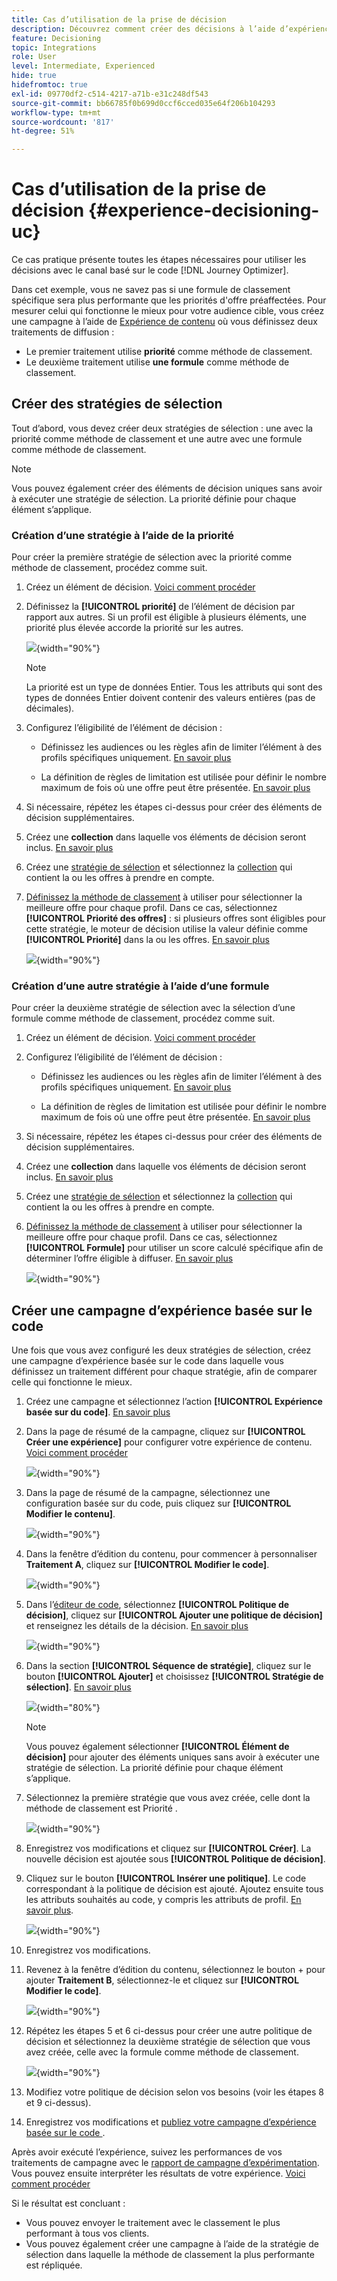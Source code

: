 ```yaml
---
title: Cas d’utilisation de la prise de décision
description: Découvrez comment créer des décisions à l’aide d’expériences avec le canal basé sur le code.
feature: Decisioning
topic: Integrations
role: User
level: Intermediate, Experienced
hide: true
hidefromtoc: true
exl-id: 09770df2-c514-4217-a71b-e31c248df543
source-git-commit: bb66785f0b699d0ccf6cced035e64f206b104293
workflow-type: tm+mt
source-wordcount: '817'
ht-degree: 51%

---
```


# Cas d’utilisation de la prise de décision {#experience-decisioning-uc}

Ce cas pratique présente toutes les étapes nécessaires pour utiliser les décisions avec le canal basé sur le code [!DNL Journey Optimizer].

Dans cet exemple, vous ne savez pas si une formule de classement spécifique sera plus performante que les priorités d&#39;offre préaffectées. Pour mesurer celui qui fonctionne le mieux pour votre audience cible, vous créez une campagne à l’aide de [Expérience de contenu](../content-management/content-experiment.md) où vous définissez deux traitements de diffusion :

* Le premier traitement utilise **priorité** comme méthode de classement.
* Le deuxième traitement utilise **une formule** comme méthode de classement.

## Créer des stratégies de sélection

Tout d’abord, vous devez créer deux stratégies de sélection : une avec la priorité comme méthode de classement et une autre avec une formule comme méthode de classement.

>[!NOTE]
>
>Vous pouvez également créer des éléments de décision uniques sans avoir à exécuter une stratégie de sélection. La priorité définie pour chaque élément s’applique.

### Création d’une stratégie à l’aide de la priorité

Pour créer la première stratégie de sélection avec la priorité comme méthode de classement, procédez comme suit.

1. Créez un élément de décision. [Voici comment procéder](items.md)

1. Définissez la **[!UICONTROL priorité]** de l’élément de décision par rapport aux autres. Si un profil est éligible à plusieurs éléments, une priorité plus élevée accorde la priorité sur les autres.

   ![](assets/exd-uc-item-priority.png){width="90%"}

   >[!NOTE]
   >
   >La priorité est un type de données Entier. Tous les attributs qui sont des types de données Entier doivent contenir des valeurs entières (pas de décimales).

1. Configurez l’éligibilité de l’élément de décision :

   * Définissez les audiences ou les règles afin de limiter l’élément à des profils spécifiques uniquement. [En savoir plus](items.md#eligibility)

   * La définition de règles de limitation est utilisée pour définir le nombre maximum de fois où une offre peut être présentée. [En savoir plus](items.md#capping)

1. Si nécessaire, répétez les étapes ci-dessus pour créer des éléments de décision supplémentaires.

1. Créez une **collection** dans laquelle vos éléments de décision seront inclus. [En savoir plus](collections.md)

1. Créez une [stratégie de sélection](selection-strategies.md#create-selection-strategy) et sélectionnez la [collection](collections.md) qui contient la ou les offres à prendre en compte.

1. [Définissez la méthode de classement](#select-ranking-method) à utiliser pour sélectionner la meilleure offre pour chaque profil. Dans ce cas, sélectionnez **[!UICONTROL Priorité des offres]** : si plusieurs offres sont éligibles pour cette stratégie, le moteur de décision utilise la valeur définie comme **[!UICONTROL Priorité]** dans la ou les offres. [En savoir plus](selection-strategies.md#offer-priority)

   ![](assets/exd-uc-strategy-priority.png){width="90%"}

### Création d’une autre stratégie à l’aide d’une formule

Pour créer la deuxième stratégie de sélection avec la sélection d’une formule comme méthode de classement, procédez comme suit.

1. Créez un élément de décision. [Voici comment procéder](items.md)

   <!--Do you need to set the same **[!UICONTROL Priority]** as for the first decision item, or it won't be considered at all?-->

1. Configurez l’éligibilité de l’élément de décision :

   * Définissez les audiences ou les règles afin de limiter l’élément à des profils spécifiques uniquement. [En savoir plus](items.md#eligibility)

   * La définition de règles de limitation est utilisée pour définir le nombre maximum de fois où une offre peut être présentée. [En savoir plus](items.md#capping)

1. Si nécessaire, répétez les étapes ci-dessus pour créer des éléments de décision supplémentaires.

1. Créez une **collection** dans laquelle vos éléments de décision seront inclus. [En savoir plus](collections.md)

1. Créez une [stratégie de sélection](selection-strategies.md#create-selection-strategy) et sélectionnez la [collection](collections.md) qui contient la ou les offres à prendre en compte.

1. [Définissez la méthode de classement](#select-ranking-method) à utiliser pour sélectionner la meilleure offre pour chaque profil. Dans ce cas, sélectionnez **[!UICONTROL Formule]** pour utiliser un score calculé spécifique afin de déterminer l’offre éligible à diffuser. [En savoir plus](selection-strategies.md#ranking-formula)

   ![](assets/exd-uc-strategy-formula.png){width="90%"}

## Créer une campagne d’expérience basée sur le code

<!--To present the best dynamic offer and experience to your visitors on your website or mobile app, add a decision policy to a code-based campaign.

Define two delivery treatments each containing a different decision policy.-->

Une fois que vous avez configuré les deux stratégies de sélection, créez une campagne d’expérience basée sur le code dans laquelle vous définissez un traitement différent pour chaque stratégie, afin de comparer celle qui fonctionne le mieux.

1. Créez une campagne et sélectionnez l’action **[!UICONTROL Expérience basée sur du code]**. [En savoir plus](../code-based/create-code-based.md)

1. Dans la page de résumé de la campagne, cliquez sur **[!UICONTROL Créer une expérience]** pour configurer votre expérience de contenu. [Voici comment procéder](../content-management/content-experiment.md)

   ![](assets/exd-uc-create-experiment.png){width="90%"}

1. Dans la page de résumé de la campagne, sélectionnez une configuration basée sur du code, puis cliquez sur **[!UICONTROL Modifier le contenu]**.

   ![](assets/exd-uc-edit-cbe-content.png){width="90%"}

1. Dans la fenêtre d’édition du contenu, pour commencer à personnaliser **Traitement A**, cliquez sur **[!UICONTROL Modifier le code]**.

   ![](assets/exd-uc-experiment-treatment-a.png){width="90%"}

1. Dans l’[éditeur de code](../code-based/create-code-based.md#edit-code), sélectionnez **[!UICONTROL Politique de décision]**, cliquez sur **[!UICONTROL Ajouter une politique de décision]** et renseignez les détails de la décision. [En savoir plus](create-decision.md#add)

   ![](assets/decision-code-based-create.png){width="90%"}

1. Dans la section **[!UICONTROL Séquence de stratégie]**, cliquez sur le bouton **[!UICONTROL Ajouter]** et choisissez **[!UICONTROL Stratégie de sélection]**. [En savoir plus](create-decision.md#select)

   ![](assets/decision-code-based-strategy-sequence.png){width="80%"}

   >[!NOTE]
   >
   >Vous pouvez également sélectionner **[!UICONTROL Élément de décision]** pour ajouter des éléments uniques sans avoir à exécuter une stratégie de sélection. La priorité définie pour chaque élément s’applique.

1. Sélectionnez la première stratégie que vous avez créée, celle dont la méthode de classement est Priorité .

   ![](assets/exd-uc-experiment-strategy-priority.png){width="90%"}

1. Enregistrez vos modifications et cliquez sur **[!UICONTROL Créer]**. La nouvelle décision est ajoutée sous **[!UICONTROL Politique de décision]**.

1. Cliquez sur le bouton **[!UICONTROL Insérer une politique]**. Le code correspondant à la politique de décision est ajouté. Ajoutez ensuite tous les attributs souhaités au code, y compris les attributs de profil. [En savoir plus](create-decision.md#use-decision-policy).

   ![](assets/exd-uc-experiment-insert-policy.png){width="90%"}

1. Enregistrez vos modifications.

1. Revenez à la fenêtre d’édition du contenu, sélectionnez le bouton + pour ajouter **Traitement B**, sélectionnez-le et cliquez sur **[!UICONTROL Modifier le code]**.

   ![](assets/exd-uc-experiment-treatment-b.png){width="90%"}

1. Répétez les étapes 5 et 6 ci-dessus pour créer une autre politique de décision et sélectionnez la deuxième stratégie de sélection que vous avez créée, celle avec la formule comme méthode de classement. <!--Do you need to create exactly the same content to compare only the ranking method?-->

   ![](assets/exd-uc-experiment-strategy-formula.png){width="90%"}

1. Modifiez votre politique de décision selon vos besoins (voir les étapes 8 et 9 ci-dessus).

1. Enregistrez vos modifications et [ publiez votre campagne d’expérience basée sur le code ](../code-based/publish-code-based.md).

Après avoir exécuté l’expérience, suivez les performances de vos traitements de campagne avec le [rapport de campagne d’expérimentation](../reports/campaign-global-report-cja-experimentation.md).<!-- and [report on decisioning](cja-reporting.md).--> Vous pouvez ensuite interpréter les résultats de votre expérience. [Voici comment procéder](../content-management/get-started-experiment.md#interpret-results)

Si le résultat est concluant :

* Vous pouvez envoyer le traitement avec le classement le plus performant à tous vos clients.
* Vous pouvez également créer une campagne à l’aide de la stratégie de sélection dans laquelle la méthode de classement la plus performante est répliquée.